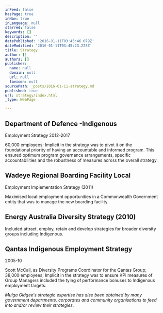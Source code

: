 ```yaml
---
inFeed: false
hasPage: true
inNav: true
inLanguage: null
starred: false
keywords: []
description: ''
datePublished: '2016-01-11T03:45:46.079Z'
dateModified: '2016-01-11T03:45:23.228Z'
title: Strategy
author: []
authors: []
publisher:
  name: null
  domain: null
  url: null
  favicon: null
sourcePath: _posts/2016-01-11-strategy.md
published: true
url: strategy/index.html
_type: WebPage

---
```

## Department of Defence -Indigenous
Employment Strategy 2012-2017

60,000 employees; Implicit in the strategy
was to pivot it on the foundational priority of having an accountable and
informed program. This ensured optimum program governance arrangements,
specific accountabilities and the robustness of measures across the overall
strategy.

## Wadeye Regional Boarding Facility Local
Employment Implementation Strategy (2011)

Maximised local employment opportunities in
a Commonwealth Government entity that was to manage the new boarding facility.

## Energy Australia Diversity Strategy (2010)

Included attract, employ, retain and
develop strategies for broader diversity groups including Indigenous.

## Qantas Indigenous Employment Strategy
2005-10

Scott McCall, as Diversity Programs
Coordinator for the Qantas Group; 38,000 employees; Implicit in the strategy
was to ensure KPI measures of Group Managers included the tying of performance
bonuses to Indigenous employment targets.

_Mulga Gidgee's strategic expertise has also
been obtained by many government departments, corporates and community
organisations to feed into and/or review their strategies._
